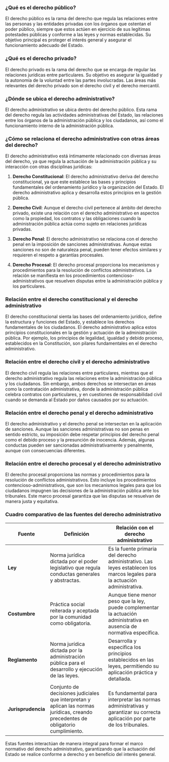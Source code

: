 ### ¿Qué es el derecho público?

El derecho público es la rama del derecho que regula las relaciones entre las personas y las entidades privadas con los órganos que ostentan el poder público, siempre que estos actúen en ejercicio de sus legítimas potestades públicas y conforme a las leyes y normas establecidas. Su objetivo principal es proteger el interés general y asegurar el funcionamiento adecuado del Estado.

### ¿Qué es el derecho privado?

El derecho privado es la rama del derecho que se encarga de regular las relaciones jurídicas entre particulares. Su objetivo es asegurar la igualdad y la autonomía de la voluntad entre las partes involucradas. Las áreas más relevantes del derecho privado son el derecho civil y el derecho mercantil.

### ¿Dónde se ubica el derecho administrativo?

El derecho administrativo se ubica dentro del derecho público. Esta rama del derecho regula las actividades administrativas del Estado, las relaciones entre los órganos de la administración pública y los ciudadanos, así como el funcionamiento interno de la administración pública.

### ¿Cómo se relaciona el derecho administrativo con otras áreas del derecho?

El derecho administrativo está íntimamente relacionado con diversas áreas del derecho, ya que regula la actuación de la administración pública y su interacción con otras disciplinas jurídicas:

1. **Derecho Constitucional**: El derecho administrativo deriva del derecho constitucional, ya que este establece las bases y principios fundamentales del ordenamiento jurídico y la organización del Estado. El derecho administrativo aplica y desarrolla estos principios en la gestión pública.
   
2. **Derecho Civil**: Aunque el derecho civil pertenece al ámbito del derecho privado, existe una relación con el derecho administrativo en aspectos como la propiedad, los contratos y las obligaciones cuando la administración pública actúa como sujeto en relaciones jurídicas privadas.

3. **Derecho Penal**: El derecho administrativo se relaciona con el derecho penal en la imposición de sanciones administrativas. Aunque estas sanciones no son de naturaleza penal, pueden tener efectos similares y requieren el respeto a garantías procesales.

4. **Derecho Procesal**: El derecho procesal proporciona los mecanismos y procedimientos para la resolución de conflictos administrativos. La relación se manifiesta en los procedimientos contencioso-administrativos que resuelven disputas entre la administración pública y los particulares.

### Relación entre el derecho constitucional y el derecho administrativo

El derecho constitucional sienta las bases del ordenamiento jurídico, define la estructura y funciones del Estado, y establece los derechos fundamentales de los ciudadanos. El derecho administrativo aplica estos principios constitucionales en la gestión y actuación de la administración pública. Por ejemplo, los principios de legalidad, igualdad y debido proceso, establecidos en la Constitución, son pilares fundamentales en el derecho administrativo.

### Relación entre el derecho civil y el derecho administrativo

El derecho civil regula las relaciones entre particulares, mientras que el derecho administrativo regula las relaciones entre la administración pública y los ciudadanos. Sin embargo, ambos derechos se intersectan en áreas como la contratación administrativa, donde la administración pública celebra contratos con particulares, y en cuestiones de responsabilidad civil cuando se demanda al Estado por daños causados por su actuación.

### Relación entre el derecho penal y el derecho administrativo

El derecho administrativo y el derecho penal se intersectan en la aplicación de sanciones. Aunque las sanciones administrativas no son penas en sentido estricto, su imposición debe respetar principios del derecho penal como el debido proceso y la presunción de inocencia. Además, algunas conductas pueden ser sancionadas administrativamente y penalmente, aunque con consecuencias diferentes.

### Relación entre el derecho procesal y el derecho administrativo

El derecho procesal proporciona las normas y procedimientos para la resolución de conflictos administrativos. Esto incluye los procedimientos contencioso-administrativos, que son los mecanismos legales para que los ciudadanos impugnen las decisiones de la administración pública ante los tribunales. Este marco procesal garantiza que las disputas se resuelvan de manera justa y equitativa.

### Cuadro comparativo de las fuentes del derecho administrativo

| Fuente             | Definición                                                                                                                                              | Relación con el derecho administrativo                                                                                  |
|--------------------|----------------------------------------------------------------------------------------------------------------------------------------------------------|-------------------------------------------------------------------------------------------------------------------------|
| **Ley**            | Norma jurídica dictada por el poder legislativo que regula conductas generales y abstractas.                                                             | Es la fuente primaria del derecho administrativo. Las leyes establecen los marcos legales para la actuación administrativa. |
| **Costumbre**      | Práctica social reiterada y aceptada por la comunidad como obligatoria.                                                                                  | Aunque tiene menor peso que la ley, puede complementar la actuación administrativa en ausencia de normativa específica.  |
| **Reglamento**     | Norma jurídica dictada por la administración pública para el desarrollo y ejecución de las leyes.                                                        | Desarrolla y especifica los principios establecidos en las leyes, permitiendo su aplicación práctica y detallada.        |
| **Jurisprudencia** | Conjunto de decisiones judiciales que interpretan y aplican las normas jurídicas, creando precedentes de obligatorio cumplimiento.                         | Es fundamental para interpretar las normas administrativas y garantizar su correcta aplicación por parte de los tribunales.|

Estas fuentes interactúan de manera integral para formar el marco normativo del derecho administrativo, garantizando que la actuación del Estado se realice conforme a derecho y en beneficio del interés general.
